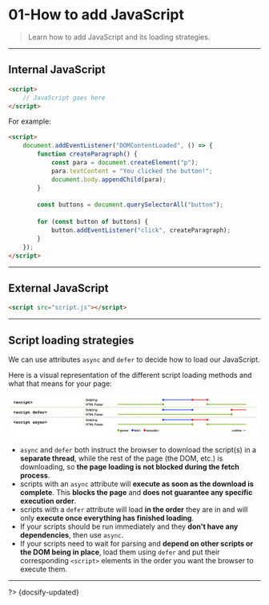 # 01-How to add JavaScript

> Learn how to add JavaScript and its loading strategies.

---

## Internal JavaScript

```html
<script>
    // JavaScript goes here
</script>
```

For example:

```html
<script>
    document.addEventListener("DOMContentLoaded", () => {
        function createParagraph() {
            const para = document.createElement("p");
            para.textContent = "You clicked the button!";
            document.body.appendChild(para);
        }

        const buttons = document.querySelectorAll("button");

        for (const button of buttons) {
            button.addEventListener("click", createParagraph);
        }
    });
</script>
```

---

## External JavaScript

```html
<script src="script.js"></script>
```

---

## Script loading strategies

We can use attributes `async` and `defer` to decide how to load our JavaScript.

Here is a visual representation of the different script loading methods and what that means for your page:

![](../_assets/_images/async-defer.jpg ':size=1000')

- `async` and `defer` both instruct the browser to download the script(s) in a **separate thread**, while the rest of the page (the DOM, etc.) is downloading, so **the page loading is not blocked during the fetch process**.
- scripts with an `async` attribute will **execute as soon as the download is complete**. This **blocks the page** and **does not guarantee any specific execution order**.
- scripts with a `defer` attribute will load **in the order** they are in and will only **execute once everything has finished loading**.
- If your scripts should be run immediately and they **don't have any dependencies**, then use `async`.
- If your scripts need to wait for parsing and **depend on other scripts or the DOM being in place**, load them using `defer` and put their corresponding `<script>` elements in the order you want the browser to execute them.



---

?> {docsify-updated}